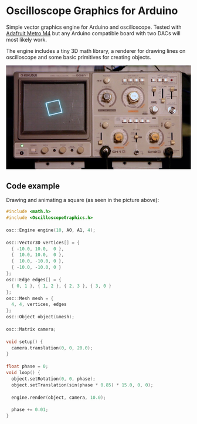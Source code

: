 # Oscilloscope Graphics for Arduino

Simple vector graphics engine for Arduino and oscilloscope. Tested with [Adafruit Metro M4](https://www.adafruit.com/product/3382) but any Arduino compatible board with two DACs will most likely work.

The engine includes a tiny 3D math library, a renderer for drawing lines on oscilloscope and some basic primitives for creating objects.

![Picture of oscilloscope running example animation](https://raw.githubusercontent.com/achydenius/oscilloscope-graphics/master/square.jpg)

## Code example

Drawing and animating a square (as seen in the picture above):

```cpp
#include <math.h>
#include <OscilloscopeGraphics.h>

osc::Engine engine(10, A0, A1, 4);

osc::Vector3D vertices[] = {
  { -10.0, 10.0,  0 },
  {  10.0, 10.0,  0 },
  {  10.0, -10.0, 0 },
  { -10.0, -10.0, 0 }
};
osc::Edge edges[] = {
  { 0, 1 }, { 1, 2 }, { 2, 3 }, { 3, 0 }
};
osc::Mesh mesh = {
  4, 4, vertices, edges
};
osc::Object object(&mesh);

osc::Matrix camera;

void setup() {
  camera.translation(0, 0, 20.0);
}

float phase = 0;
void loop() {
  object.setRotation(0, 0, phase);
  object.setTranslation(sin(phase * 0.85) * 15.0, 0, 0);

  engine.render(object, camera, 10.0);

  phase += 0.01;
}
```
